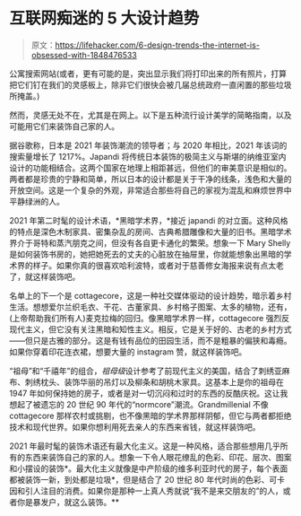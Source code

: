 # 互联网痴迷的 5 大设计趋势

> 原文：<https://lifehacker.com/6-design-trends-the-internet-is-obsessed-with-1848476533>

公寓搜索网站(或者，更有可能的是，突出显示我们将打印出来的所有照片，打算把它们钉在我们的灵感板上，除非它们很快会被几届总统政府一直闲置的那些垃圾所掩盖。) 

然而，灵感无处不在，尤其是在网上。以下是五种流行设计美学的简略指南，以及可能用它们来装饰自己家的人。

据谷歌称，日本是 2021 年装饰潮流的领导者；与 2020 年相比，2021 年该词的搜索量增长了 1217%。Japandi 将传统日本装饰的极简主义与斯堪的纳维亚室内设计的功能相结合。这两个国家在地理上相距甚远，但他们的审美意识是相似的。两者都是珍贵的宁静和简单，所以日本的设计都是关于干净的线条，浅色和大量的开放空间。这是一个复杂的外观，非常适合那些将自己的家视为混乱和麻烦世界中平静绿洲的人。

2021 年第二时髦的设计术语，*黑暗学术界，*接近 japandi 的对立面。这种风格的特点是深色木制家具、密集杂乱的房间、古典希腊雕像和大量的旧书。黑暗学术界介于哥特和蒸汽朋克之间，但没有各自更卡通化的繁荣。想象一下 Mary Shelly 是如何装饰书房的，她把她死去的丈夫的心脏放在抽屉里，你就能想象出黑暗的学术界的样子。如果你真的很喜欢哈利波特，或者对于慈善修女海报来说有点太老了，就这样装饰吧。

名单上的下一个是 cottagecore，这是一种社交媒体驱动的设计趋势，暗示着乡村生活。想想爱尔兰织毛衣、干花、古董家具、乡村格子图案、太多的植物，还有，(上帝帮助我们所有人)麦克拉梅的回归。像黑暗学术界一样，cottagecore 强烈反现代主义，但它没有关注黑暗和知性主义。相反，它是关于好的、古老的乡村方式——但只是古雅的部分。这是有钱有品位的田园生活，而不是粗暴的偏狭和毒瘾。如果你穿着印花连衣裙，想要大量的 instagram 赞，就这样装饰吧。

“祖母”和“千禧年”的组合，*祖母级*设计参考了前现代主义的美国，结合了刺绣亚麻布、刺绣枕头、装饰华丽的吊灯以及柳条和胡桃木家具。这基本上是你的祖母在 1947 年如何保持她的房子，或者是对一切沉闷和过时的东西的反酷庆祝。这让我想起了被遗忘的 20 世纪 90 年代的“normcore”潮流。Grandmillenial 不像 cottagecore 那样农村或挑剔，也不像黑暗的学术界那样阴郁，但它与两者都拒绝技术和现代世界。如果你想利用死去亲人的东西来省钱，就这样装饰吧。

2021 年最时髦的装饰术语还有最大化主义。这是一种风格，适合那些想用几乎所有的东西来装饰自己的家的人。想象一下令人眼花缭乱的色彩、印花、层次、图案和小摆设的装饰*。最大化主义就像是中产阶级的维多利亚时代的房子，每个表面都被装饰一新，到处都是垃圾*，但是结合了 20 世纪 80 年代时尚的色彩、可卡因和引人注目的消费。如果你是那种一上真人秀就说“我不是来交朋友的”的人，或者你是暴发户，就这么装饰。**